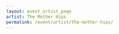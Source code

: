 ```yaml
---
layout: event_artist_page
artist: The Mother Hips
permalink: /event/artist/the-mother-hips/
---
```



